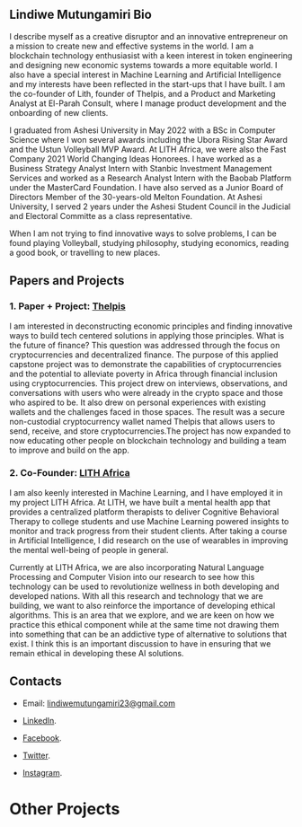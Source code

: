 ## Lindiwe Mutungamiri Bio

I describe myself as a creative disruptor and an innovative entrepreneur on a mission to create new and effective systems in the world. I am a blockchain technology enthusiasist with a keen interest in token engineering and designing new economic systems towards a more equitable world. I also have a special interest in Machine Learning and Artificial Intelligence and my interests have been reflected in the start-ups that I have built. I am the co-founder of Lith, founder of Thelpis, and a Product and Marketing Analyst at El-Parah Consult, where I manage product development and the onboarding of new clients.

I graduated from Ashesi University in May 2022 with a BSc in Computer Science where I won several awards including the Ubora Rising Star Award and the Ustun Volleyball MVP Award. At LITH Africa, we were also the Fast Company 2021 World Changing Ideas Honorees. I have worked as a Business Strategy Analyst Intern with Stanbic Investment Management Services and worked as a Research Analyst Intern with the Baobab Platform under the MasterCard Foundation. I have also served as a Junior Board of Directors Member of the 30-years-old Melton Foundation. At Ashesi University, I served 2 years under the Ashesi Student Council in the Judicial and Electoral Committe as a class representative.

When I am not trying to find innovative ways to solve problems, I can be found playing Volleyball, studying philosophy, studying economics, reading a good book, or travelling to new places.

## Papers and Projects

### 1. Paper + Project: [Thelpis](https://drive.google.com/file/d/1kKW6fKngCCOTCNYUm24Vk9r4iWDJiWc4/view?usp=sharing)

I am interested in deconstructing economic principles and finding innovative ways to build tech centered solutions in applying those principles. What is the future of finance? This question was addressed through the focus on cryptocurrencies and decentralized finance. The purpose of this applied capstone project was to demonstrate the capabilities of cryptocurrencies and the potential to alleviate poverty in Africa through financial inclusion using cryptocurrencies. This project drew on interviews, observations, and conversations with users who were already in the crypto space and those who aspired to be. It also drew on personal experiences with existing wallets and the challenges faced in those spaces. The result was a secure non-custodial cryptocurrency wallet named Thelpis that allows users to send, receive, and store cryptocurrencies.The project has now expanded to now educating other people on blockchain technology and building a team to improve and build on the app.

### 2. Co-Founder: [LITH Africa](https://www.lithafrica.com/)

I am also keenly interested in Machine Learning, and I have employed it in my project LITH Africa. At LITH, we have built a mental health app that provides a centralized platform therapists to deliver Cognitive Behavioral Therapy to college students and use Machine Learning powered insights to monitor and track progress from their student clients. After taking a course in Artificial Intelligence, I did research on the use of wearables in improving the mental well-being of people in general.

Currently at LITH Africa, we are also incorporating Natural Language Processing and Computer Vision into our research to see how this technology can be used to revolutionize wellness in both developing and developed nations. With all this research and technology that we are building, we want to also reinforce the importance of developing ethical algorithms. This is an area that we explore, and we are keen on how we practice this ethical component while at the same time not drawing them into something that can be an addictive type of alternative to solutions that exist. I think this is an important discussion to have in ensuring that we remain ethical in developing these AI solutions.

## Contacts

- Email: lindiwemutungamiri23@gmail.com

- [LinkedIn](https://www.linkedin.com/in/lindiwe-mutungamiri-26a20a172/).

- [Facebook](https://web.facebook.com/lindiwe.mutungamiri/).

- [Twitter](https://mobile.twitter.com/linlykah/).

- [Instagram](https://www.instagram.com/being_lindiwe/).

# Other Projects
